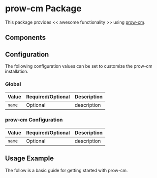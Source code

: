 # prow-cm Package

This package provides << awesome functionality >> using [prow-cm](https://INFO_NEEDED).

## Components

## Configuration

The following configuration values can be set to customize the prow-cm installation.

### Global

| Value | Required/Optional | Description |
|-------|-------------------|-------------|
| `name` | Optional | description |

### prow-cm Configuration

| Value | Required/Optional | Description |
|-------|-------------------|-------------|
| `name` | Optional | description |

## Usage Example

The follow is a basic guide for getting started with prow-cm.
